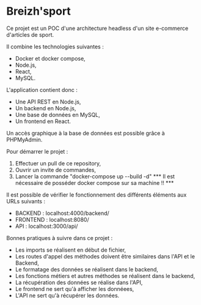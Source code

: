 
# Breizh'sport

Ce projet est un POC d'une architecture headless d'un site e-commerce d'articles de sport.

Il combine les technologies suivantes : 
- Docker et docker compose,
- Node.js,
- React,
- MySQL.

L'application contient donc :
- Une API REST en Node.js,
- Un backend en Node.js,
- Une base de données en MySQL,
- Un frontend en React.

Un accès graphique à la base de données est possible grâce à PHPMyAdmin.

Pour démarrer le projet : 
1) Effectuer un pull de ce repository,
2) Ouvrir un invite de commandes,
3) Lancer la commande "docker-compose up --build -d"
*** Il est nécessaire de posséder docker compose sur sa machine !! ***

Il est possible de vérifier le fonctionnement des différents éléments aux URLs suivants : 
- BACKEND : localhost:4000/backend/
- FRONTEND : localhost:8080/
- API : localhost:3000/api/

Bonnes pratiques à suivre dans ce projet : 
- Les imports se réalisent en début de fichier,
- Les routes d'appel des méthodes doivent être similaires dans l'API et le Backend,
- Le formatage des données se réalisent dans le backend,
- Les fonctions métiers et autres méthodes se réalisent dans le backend,
- La récupération des données se réalise dans l'API,
- Le frontend ne sert qu'à afficher les donnéees,
- L'API ne sert qu'à récupérer les données.



